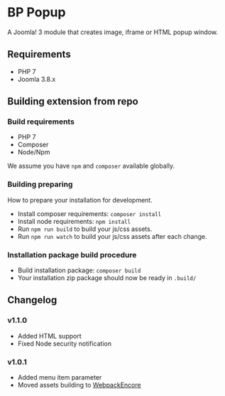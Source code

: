 # BP Popup
A Joomla! 3 module that creates image, iframe or HTML popup window.

## Requirements
- PHP 7
- Joomla 3.8.x

## Building extension from repo
### Build requirements
- PHP 7
- Composer
- Node/Npm

We assume you have `npm` and `composer` available globally.

### Building preparing
How to prepare your installation for development.
- Install composer requirements: `composer install`
- Install node requirements: `npm install`
- Run `npm run build` to build your js/css assets. 
- Run `npm run watch` to build your js/css assets after each change. 

### Installation package build procedure
- Build installation package: `composer build`
- Your installation zip package should now be ready in `.build/`

## Changelog

### v1.1.0
- Added HTML support
- Fixed Node security notification

### v1.0.1
- Added menu item parameter
- Moved assets building to [WebpackEncore](https://github.com/symfony/webpack-encore)
